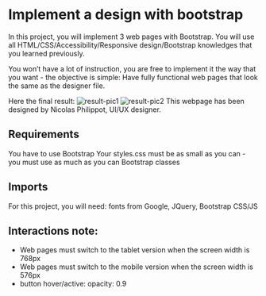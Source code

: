 # Implement a design with bootstrap
In this project, you will implement 3 web pages with Bootstrap. You will use all HTML/CSS/Accessibility/Responsive design/Bootstrap knowledges that you learned previously.

You won’t have a lot of instruction, you are free to implement it the way that you want - the objective is simple: Have fully functional web pages that look the same as the designer file.

Here the final result:
![result-pic1](https://github.com/meisibley/atlas-smiling-school/assets/91511404/99d427bf-290c-4da2-a196-a9d44699913d)
![result-pic2](https://github.com/meisibley/atlas-smiling-school/assets/91511404/5173460b-7f1e-4420-bd9a-a86b83a4cd96)
This webpage has been designed by Nicolas Philippot, UI/UX designer.

## Requirements
You have to use Bootstrap
Your styles.css must be as small as you can - you must use as much as you can Bootstrap classes

## Imports
For this project, you will need: fonts from Google, JQuery, Bootstrap CSS/JS

## Interactions note:
- Web pages must switch to the tablet version when the screen width is 768px
- Web pages must switch to the mobile version when the screen width is 576px
- button hover/active: opacity: 0.9
